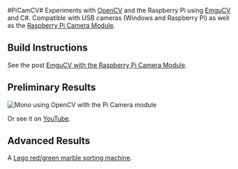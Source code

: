
#PiCamCV#
Experiments with [OpenCV](http://www.opencv.org) and the Raspberry Pi using [EmguCV](http://www.emgu.com/) and C#. 
Compatible with USB cameras (Windows and Raspberry Pi) as well as the [Raspberry Pi Camera Module](http://www.raspberrypi.org/products/camera-module/).

## Build Instructions ##
See the post [EmguCV with the Raspberry Pi Camera Module](http://spacerazor.wordpress.com/2014/08/30/emgucv-with-the-raspberry-pi-camera-module/).

## Preliminary Results ##
![Mono using OpenCV with the Pi Camera module](https://raw.githubusercontent.com/neutmute/PiCamCV/master/docs/picamcv.png)

Or see it on [YouTube](https://www.youtube.com/watch?v=L0edGgYIjlc).

## Advanced Results ##
A [Lego red/green marble sorting machine](https://www.youtube.com/watch?v=hioV2RuUE-w).